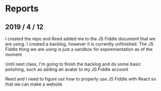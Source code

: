 # Reports

## 2019 / 4 / 12

I created the repo and Reed added me to the JS Fiddle document that we are using. I created a backlog, however it is currently unfinished.
The JS Fiddle thing we are using is just a sandbox for expirementation as of the moment

Until next class, I'm going to finish the backlog and do some basic polishing, such as adding an avatar to my JS Fiddle account

Reed and I need to figure out how to properly use JS Fiddle with React so that we can make a website
